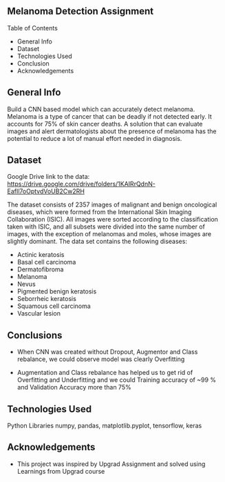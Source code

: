 ## Melanoma Detection Assignment

 Table of Contents
* General Info
* Dataset
* Technologies Used
* Conclusion
* Acknowledgements


## General Info
Build a CNN based model which can accurately detect melanoma. 
Melanoma is a type of cancer that can be deadly if not detected early. It accounts for 75% of skin cancer deaths. 
A solution that can evaluate images and alert dermatologists about the presence of melanoma has the potential 
to reduce a lot of manual effort needed in diagnosis.

## Dataset
Google Drive link to the data: https://drive.google.com/drive/folders/1KAIRrQdnN-EafIl7oOptvdVoUB2Cw2RH

The dataset consists of 2357 images of malignant and benign oncological diseases, 
which were formed from the International Skin Imaging Collaboration (ISIC). 
All images were sorted according to the classification taken with ISIC, 
and all subsets were divided into the same number of images, with the exception of melanomas and moles, 
whose images are slightly dominant. The data set contains the following diseases:

- Actinic keratosis
- Basal cell carcinoma
- Dermatofibroma
- Melanoma
- Nevus
- Pigmented benign keratosis
- Seborrheic keratosis
- Squamous cell carcinoma
- Vascular lesion


## Conclusions

- When CNN was created without Dropout, Augmentor and Class rebalance, we could observe model was clearly Overfitting

- Augmentation and Class rebalance has helped us to get rid of Overfitting and Underfitting and we could Training accuracy of ~99 % and Validation Accuracy more than 75%



## Technologies Used
Python
Libraries numpy, pandas, matplotlib.pyplot, tensorflow, keras

## Acknowledgements
- This project was inspired by Upgrad Assignment and solved using Learnings from Upgrad course


